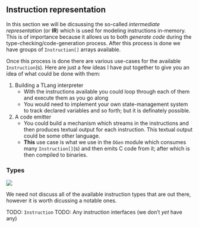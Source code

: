 ## Instruction representation

<!-- ![](/projects/tlang/uml/Instruction_in_memory_IR.svg) -->

In this section we will be dicsussing the so-called *intermediate
representation* (or **IR**) which is used for modeling instructions
in-memory. This is of importance because it allows us to both *generate
code* during the type-checking/code-generation process. After this
process is done we have groups of `Instruction[]` arrays available.

Once this process is done there are various use-cases for the available
`Instruction`(s). Here are just a few ideas I have put together to give
you an idea of what could be done with them:

1.  Building a TLang interpreter
    - With the instructions available you could loop through each of
      them and execute them as you go along
    - You would need to implement your own state-management system to
      track declared variables and so forth; but it is definately
      possible.
2.  A code emitter
    - You could build a mechanism which streams in the instructions and
      then produces textual output for each instruction. This textual
      output could be some other language.
    - **This** use case is what we use in the `DGen` module which
      consumes many `Instruction[]`(s) and then emits C code from it;
      after which is then compiled to binaries.

### Types

[![](/projects/tlang/uml/Instruction_in_memory_IR.svg)](../../uml/Instruction_in_memory_IR.svg)

We need not discuss all of the available instruction types that are out
there, however it is worth dicussing a notable ones.

TODO: `Instruction` TODO: Any instruction interfaces (we don’t *yet*
have any)
